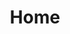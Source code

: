 ---
# This file expects the following data:

# path: "/"
# title: "Home"
# hero: {
#     backgroundImage: "src/assets/images/lighthouse.jpg",
#     title: "Hero title",
#     subtitle: ""
# }
# services: {
#     title: "Services",
#     subtitle: "Lorem ipsum dolor sit amet."
# }

path: "/"
title: "Home"
hero: {
    backgroundImage: "src/assets/images/lighthouse.jpg",
    title: "Hero title",
    subtitle: ""
}
services: {
    title: "Services",
    subtitle: "Lorem ipsum dolor sit amet consectetur adipiscing elit purus cras natoque, in litora parturient accumsan ad montes ligula mi metus tempus, dis suspendisse hac risus ante posuere convallis lobortis sagittis.",
    ctaUrl: "#",
    ctaText: "View our services"
}
---